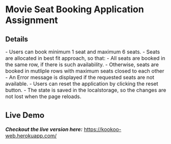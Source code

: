 # Movie Seat Booking Application Assignment

## Details

<font size=3>
- Users can book minimum 1 seat and maximum 6 seats.
- Seats are allocated in best fit approach, so that:
  - All seats are booked in the same row, if there is such availability.
  - Otherwise, seats are booked in mutliple rows with maximum seats closed to each other
- An Error message is displayed if the requested seats are not available.
- Users can reset the application by clicking the reset button.
- The state is saved in the localstorage, so the changes are not lost when the page reloads.

## Live Demo

**_Checkout the live version here:_** https://kookoo-web.herokuapp.com/
</font>
